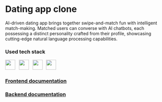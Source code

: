 # Dating app clone

AI-driven dating app brings together swipe-and-match fun with intelligent match-making. Matched users can converse with AI chatbots, each possessing a distinct personality crafted from their profile, showcasing cutting-edge natural language processing capabilities.

### Used tech stack
<img height="32" width="32" src="https://cdn.simpleicons.org/docker/" /> &nbsp; <img height="32" width="32" src="https://cdn.simpleicons.org/springboot/" /> &nbsp; <img height="32" width="32" src="https://cdn.simpleicons.org/ollama/" /> &nbsp; <img height="32" width="32" src="https://cdn.simpleicons.org/mongodb/" />

### [Frontend documentation](https://github.com/omkaar87/dating-ai-frontend/wiki)
### [Backend documentation](https://github.com/omkaar87/dating-ai-backend/wiki)
